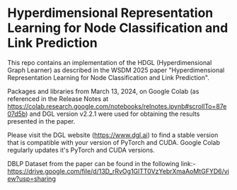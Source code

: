 # Hyperdimensional Representation Learning for Node Classification and Link Prediction

This repo contains an implementation of the HDGL (Hyperdimensional Graph Learner) as described in the WSDM 2025 paper "Hyperdimensional Representation Learning for Node Classification and Link Prediction".

Packages and libraries from March 13, 2024, on Google Colab (as referenced in the Release Notes at https://colab.research.google.com/notebooks/relnotes.ipynb#scrollTo=87e07d5b) and DGL version v2.2.1 were used for obtaining the results presented in the paper.

Please visit the DGL website (https://www.dgl.ai) to find a stable version that is compatible with your version of PyTorch and CUDA. Google Colab regularly updates it's PyTorch and CUDA versions. 

DBLP Dataset from the paper can be found in the following link:- https://drive.google.com/file/d/13D_rRvOg1GlTT0VzYebrXmaAoMtGFYD6/view?usp=sharing
